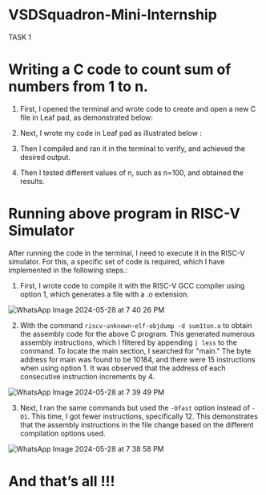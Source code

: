 #  VSDSquadron-Mini-Internship


TASK 1

# Writing a C code to count sum of numbers from 1 to n.

1. First, I opened the terminal and wrote code to create and open a new C file in Leaf pad,
as demonstrated below:

2. Next, I wrote my code in Leaf pad as illustrated below :

3. Then I compiled and ran it in the terminal to verify, and achieved the desired
output.

4. Then I tested different values of n, such as n=100, and obtained the results.


# Running above program in RISC-V Simulator
After running the code in the terminal, I need to execute it in the RISC-V simulator. For this,
a specific set of code is required, which I have implemented in the following steps.:

1) First, I wrote code to compile it with the RISC-V GCC compiler using option 1, which
generates a file with a .o extension.


![WhatsApp Image 2024-05-28 at 7 40 26 PM](https://github.com/Olirmathi-Nagarajan/VSDSquadron-Mini-Internship/assets/170841944/ae962dce-0e48-4c5b-ab03-35acafa9f94f)

2) With the command `riscv-unknown-elf-objdump -d sum1ton.o` to obtain the assembly
code for the above C program. This generated numerous assembly instructions, which
I filtered by appending `| less` to the command. To locate the main section, I searched
for "main." The byte address for main was found to be 10184, and there were 15
instructions when using option 1. It was observed that the address of each consecutive
instruction increments by 4.

![WhatsApp Image 2024-05-28 at 7 39 49 PM](https://github.com/Olirmathi-Nagarajan/VSDSquadron-Mini-Internship/assets/170841944/377bff12-741d-4b6b-b1f3-4b5ae1890fe4)

3) Next, I ran the same commands but used the `-Ofast` option instead of `-O1`. This
time, I got fewer instructions, specifically 12. This demonstrates that the assembly
instructions in the file change based on the different compilation options used.


![WhatsApp Image 2024-05-28 at 7 38 58 PM](https://github.com/Olirmathi-Nagarajan/VSDSquadron-Mini-Internship/assets/170841944/f355c671-5f7d-4b84-9edd-794f900137da)

# And that’s all !!!



